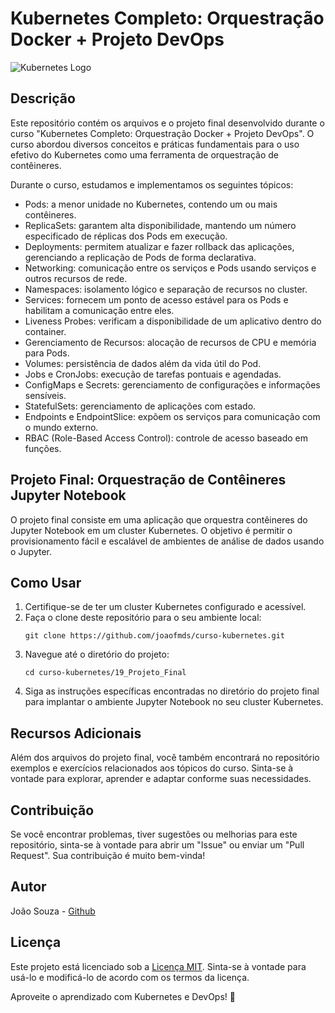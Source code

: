 # Kubernetes Completo: Orquestração Docker + Projeto DevOps

![Kubernetes Logo](https://upload.wikimedia.org/wikipedia/commons/thumb/3/39/Kubernetes_logo_without_workmark.svg/200px-Kubernetes_logo_without_workmark.svg.png)

## Descrição
Este repositório contém os arquivos e o projeto final desenvolvido durante o curso "Kubernetes Completo: Orquestração Docker + Projeto DevOps". O curso abordou diversos conceitos e práticas fundamentais para o uso efetivo do Kubernetes como uma ferramenta de orquestração de contêineres.

Durante o curso, estudamos e implementamos os seguintes tópicos:
- Pods: a menor unidade no Kubernetes, contendo um ou mais contêineres.
- ReplicaSets: garantem alta disponibilidade, mantendo um número especificado de réplicas dos Pods em execução.
- Deployments: permitem atualizar e fazer rollback das aplicações, gerenciando a replicação de Pods de forma declarativa.
- Networking: comunicação entre os serviços e Pods usando serviços e outros recursos de rede.
- Namespaces: isolamento lógico e separação de recursos no cluster.
- Services: fornecem um ponto de acesso estável para os Pods e habilitam a comunicação entre eles.
- Liveness Probes: verificam a disponibilidade de um aplicativo dentro do container.
- Gerenciamento de Recursos: alocação de recursos de CPU e memória para Pods.
- Volumes: persistência de dados além da vida útil do Pod.
- Jobs e CronJobs: execução de tarefas pontuais e agendadas.
- ConfigMaps e Secrets: gerenciamento de configurações e informações sensíveis.
- StatefulSets: gerenciamento de aplicações com estado.
- Endpoints e EndpointSlice: expõem os serviços para comunicação com o mundo externo.
- RBAC (Role-Based Access Control): controle de acesso baseado em funções.

## Projeto Final: Orquestração de Contêineres Jupyter Notebook
O projeto final consiste em uma aplicação que orquestra contêineres do Jupyter Notebook em um cluster Kubernetes. O objetivo é permitir o provisionamento fácil e escalável de ambientes de análise de dados usando o Jupyter.

## Como Usar
1. Certifique-se de ter um cluster Kubernetes configurado e acessível.
2. Faça o clone deste repositório para o seu ambiente local:
   ```
   git clone https://github.com/joaofmds/curso-kubernetes.git
   ```
3. Navegue até o diretório do projeto:
   ```
   cd curso-kubernetes/19_Projeto_Final
   ```
4. Siga as instruções específicas encontradas no diretório do projeto final para implantar o ambiente Jupyter Notebook no seu cluster Kubernetes.

## Recursos Adicionais
Além dos arquivos do projeto final, você também encontrará no repositório exemplos e exercícios relacionados aos tópicos do curso. Sinta-se à vontade para explorar, aprender e adaptar conforme suas necessidades.

## Contribuição
Se você encontrar problemas, tiver sugestões ou melhorias para este repositório, sinta-se à vontade para abrir um "Issue" ou enviar um "Pull Request". Sua contribuição é muito bem-vinda!

## Autor
João Souza - [Github](https://github.com/joaofmds)

## Licença
Este projeto está licenciado sob a [Licença MIT](LICENSE). Sinta-se à vontade para usá-lo e modificá-lo de acordo com os termos da licença.

Aproveite o aprendizado com Kubernetes e DevOps! 🚀